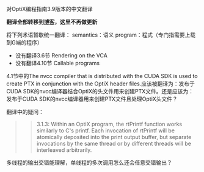 对OptiX编程指南3.9版本的中文翻译

**翻译全部转移到[博客][1]，这里不再做更新**

将下列术语暂歇统一翻译：
semantics：语义
program：程式（专门指需要上载到G端的程序）

* 没有翻译3.6节 Rendering on the VCA
* 没有翻译4.10节 Callable programs

4.1节中的The nvcc compiler that is distributed with the CUDA SDK is used to
create PTX in conjunction with the OptiX header files.应该被翻译为：发布于CUDA SDK的nvcc编译器结合OptiX的头文件用来创建PTX文件。还是应该为：发布于CUDA SDK的nvcc编译器用来创建PTX文件且处理OptiX头文件？

翻译中的疑问：
>> 3.1.3: Within an OptiX program, the rtPrintf function works similarly to C's
printf. Each invocation of rtPrintf will be atomically deposited into the
print output buffer, but separate invocations by the same thread or by different
threads will be interleaved arbitrarily.

多线程的输出交错能理解，单线程的多次调用怎么还会任意交错输出？

[1]:http://www.zspark.net/post/cg/OptiX-Programming-Guide-3.9.0-translation.html
